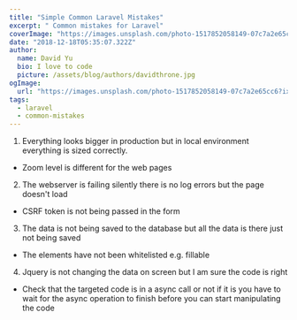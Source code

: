 ```yaml
---
title: "Simple Common Laravel Mistakes"
excerpt: " Common mistakes for Laravel"
coverImage: "https://images.unsplash.com/photo-1517852058149-07c7a2e65cc6?ixlib=rb-1.2.1&ixid=eyJhcHBfaWQiOjEyMDd9&auto=format&fit=crop&w=800&q=60"
date: "2018-12-18T05:35:07.322Z"
author:
  name: David Yu
  bio: I love to code
  picture: /assets/blog/authors/davidthrone.jpg
ogImage:
  url: "https://images.unsplash.com/photo-1517852058149-07c7a2e65cc6?ixlib=rb-1.2.1&ixid=eyJhcHBfaWQiOjEyMDd9&auto=format&fit=crop&w=800&q=60"
tags:
  - laravel
  - common-mistakes
---
```


1. Everything looks bigger in production but in local environment everything is sized correctly.

- Zoom level is different for the web pages

2. The webserver is failing silently there is no log errors but the page doesn't load

- CSRF token is not being passed in the form

3. The data is not being saved to the database but all the data is there just not being saved

- The elements have not been whitelisted e.g. fillable

4. Jquery is not changing the data on screen but I am sure the code is right

- Check that the targeted code is in a async call or not if it is you have to wait for the async operation to finish before you can start manipulating the code
